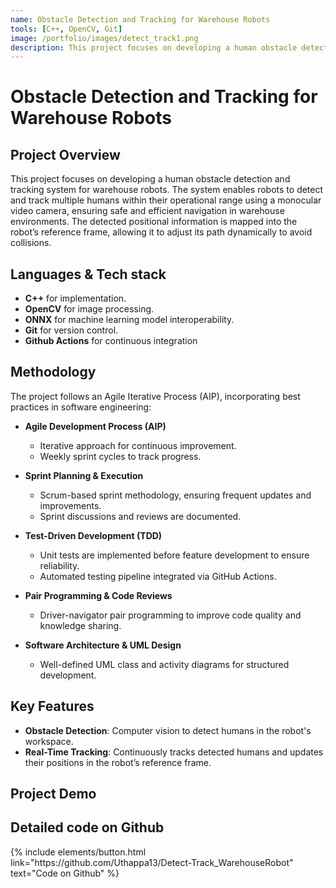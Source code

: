 ```yaml
---
name: Obstacle Detection and Tracking for Warehouse Robots
tools: [C++, OpenCV, Git]
image: /portfolio/images/detect_track1.png
description: This project focuses on developing a human obstacle detection and tracking system for warehouse robots.
---
```


# Obstacle Detection and Tracking for Warehouse Robots  

## Project Overview

This project focuses on developing a human obstacle detection and tracking system for warehouse robots. The system enables robots to detect and track multiple humans within their operational range using a monocular video camera, ensuring safe and efficient navigation in warehouse environments. The detected positional information is mapped into the robot’s reference frame, allowing it to adjust its path dynamically to avoid collisions.

## Languages & Tech stack

- **C++** for implementation.
- **OpenCV** for image processing.
- **ONNX** for machine learning model interoperability.
- **Git** for version control.
- **Github Actions** for continuous integration

## Methodology
The project follows an Agile Iterative Process (AIP), incorporating best practices in software engineering:

- **Agile Development Process (AIP)**
    - Iterative approach for continuous improvement.
    - Weekly sprint cycles to track progress.

- **Sprint Planning & Execution**
    - Scrum-based sprint methodology, ensuring frequent updates and improvements.
    - Sprint discussions and reviews are documented.

- **Test-Driven Development (TDD)**
    - Unit tests are implemented before feature development to ensure reliability.
    - Automated testing pipeline integrated via GitHub Actions.

- **Pair Programming & Code Reviews**
    - Driver-navigator pair programming to improve code quality and knowledge sharing.

- **Software Architecture & UML Design**
    - Well-defined UML class and activity diagrams for structured development.


## Key Features
- **Obstacle Detection**: Computer vision to detect humans in the robot's workspace.
- **Real-Time Tracking**: Continuously tracks detected humans and updates their positions in the robot’s reference frame.


## Project Demo

<!-- ![Vibration Data](/portfolio/images/bearing_project2.png) -->


## Detailed code on Github

<div class="left">
{% include elements/button.html link="https://github.com/Uthappa13/Detect-Track_WarehouseRobot" text="Code on Github" %}
</div>
